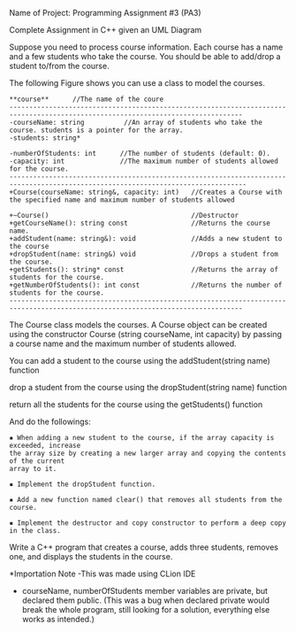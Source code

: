 Name of Project: Programming Assignment #3 (PA3)

Complete Assignment in C++ given an UML Diagram 

Suppose you need to process course information. Each course has a name and a few
students who take the course. You should be able to add/drop a student to/from the course.

The following Figure shows you can use a class to model the courses.
    
    **course**      //The name of the coure
    ---------------------------------------------------------------------------------------------------------------------------------
    -courseName: string          //An array of students who take the course. students is a pointer for the array.
    -students: string*       
    
    -numberOfStudents: int      //The number of students (default: 0).
    -capacity: int              //The maximum number of students allowed for the course.
    ----------------------------------------------------------------------------------------------------------------------------------
    +Course(courseName: string&, capacity: int)   //Creates a Course with the specified name and maximum number of students allowed

    +~Course()                                    //Destructor
    +getCourseName(): string const                //Returns the course name.
    +addStudent(name: string&): void              //Adds a new student to the course
    +dropStudent(name: string&) void              //Drops a student from the course.
    +getStudents(): string* const                 //Returns the array of students for the course.
    +getNumberOfStudents(): int const             //Returns the number of students for the course.
    ---------------------------------------------------------------------------------------------------------------------------------

The Course class models the courses. A Course object can be created using the constructor 
Course (string courseName, int capacity) by passing a course name and the maximum 
number of students allowed.

  You can add a student to the course using the addStudent(string name) function 
  
  drop a student from the course using the dropStudent(string name) function
  
  return all the students for the course using the getStudents() function

And do the followings:

    ▪ When adding a new student to the course, if the array capacity is exceeded, increase 
    the array size by creating a new larger array and copying the contents of the current 
    array to it.
    
    ▪ Implement the dropStudent function.
    
    ▪ Add a new function named clear() that removes all students from the course.
    
    ▪ Implement the destructor and copy constructor to perform a deep copy in the class.
  
Write a C++ program that creates a course, adds three students, removes one, and
displays the students in the course.

*Importation Note 
  -This was made using CLion IDE 
  - courseName, numberOfStudents member variables are private, but declared them public.
    (This was a bug when declared private would break the whole program, still looking for a solution, everything else works as intended.)

